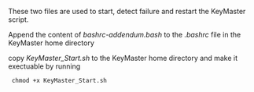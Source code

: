 These two files are used to start, detect failure and restart the KeyMaster script. 

Append the content of *bashrc-addendum.bash* to the *.bashrc* file in the KeyMaster home directory

copy *KeyMaster_Start.sh* to the KeyMaster home directory and make it exectuable by running 

     chmod +x KeyMaster_Start.sh
